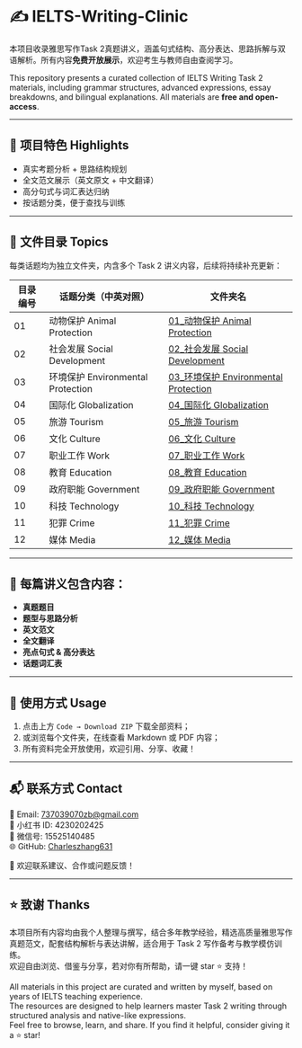 # ✍️ IELTS-Writing-Clinic

本项目收录雅思写作Task 2真题讲义，涵盖句式结构、高分表达、思路拆解与双语解析。所有内容**免费开放展示**，欢迎考生与教师自由查阅学习。

This repository presents a curated collection of IELTS Writing Task 2 materials, including grammar structures, advanced expressions, essay breakdowns, and bilingual explanations. All materials are **free and open-access**.

---

## 📌 项目特色 Highlights

- 真实考题分析 + 思路结构规划
- 全文范文展示（英文原文 + 中文翻译）
- 高分句式与词汇表达归纳
- 按话题分类，便于查找与训练

---

## 📂 文件目录 Topics

每类话题均为独立文件夹，内含多个 Task 2 讲义内容，后续将持续补充更新：

| 目录编号 | 话题分类（中英对照）                  | 文件夹名 |
|----------|----------------------------------------|----------|
| 01       | 动物保护 Animal Protection             | [01_动物保护 Animal Protection](./01_动物保护%20Animal%20Protection/) |
| 02       | 社会发展 Social Development             | [02_社会发展 Social Development](./02_社会发展%20Social%20Development/) |
| 03       | 环境保护 Environmental Protection      | [03_环境保护 Environmental Protection](./03_环境保护%20Environmental%20Protection/) |
| 04       | 国际化 Globalization                   | [04_国际化 Globalization](./04_国际化%20Globalization/) |
| 05       | 旅游 Tourism                           | [05_旅游 Tourism](./05_旅游%20Tourism/) |
| 06       | 文化 Culture                           | [06_文化 Culture](./06_文化%20Culture/) |
| 07       | 职业工作 Work                          | [07_职业工作 Work](./07_职业工作%20Work/) |
| 08       | 教育 Education                         | [08_教育 Education](./08_教育%20Education/) |
| 09       | 政府职能 Government                    | [09_政府职能 Government](./09_政府职能%20Government/) |
| 10       | 科技 Technology                        | [10_科技 Technology](./10_科技%20Technology/) |
| 11       | 犯罪 Crime                             | [11_犯罪 Crime](./11_犯罪%20Crime/) |
| 12       | 媒体 Media                             | [12_媒体 Media](./12_媒体%20Media/) |

---

## 📖 每篇讲义包含内容：

-  **真题题目**
-  **题型与思路分析**
-  **英文范文**
-  **全文翻译**
-  **亮点句式 & 高分表达**
-  **话题词汇表**

---

## 🔗 使用方式 Usage

1. 点击上方 `Code → Download ZIP` 下载全部资料；
2. 或浏览每个文件夹，在线查看 Markdown 或 PDF 内容；
3. 所有资料完全开放使用，欢迎引用、分享、收藏！

---

## 📬 联系方式 Contact

📮 Email: [737039070zb@gmail.com](mailto:737039070zb@gmail.com)  
📕 小红书 ID: 4230202425  
💬 微信号: 15525140485  
🌐 GitHub: [Charleszhang631](https://github.com/Charleszhang631)

📌 欢迎联系建议、合作或问题反馈！

---

## ⭐ 致谢 Thanks

本项目所有内容均由我个人整理与撰写，结合多年教学经验，精选高质量雅思写作真题范文，配套结构解析与表达讲解，适合用于 Task 2 写作备考与教学模仿训练。  
欢迎自由浏览、借鉴与分享，若对你有所帮助，请一键 star ⭐ 支持！

All materials in this project are curated and written by myself, based on years of IELTS teaching experience.  
The resources are designed to help learners master Task 2 writing through structured analysis and native-like expressions.  
Feel free to browse, learn, and share. If you find it helpful, consider giving it a ⭐ star!
